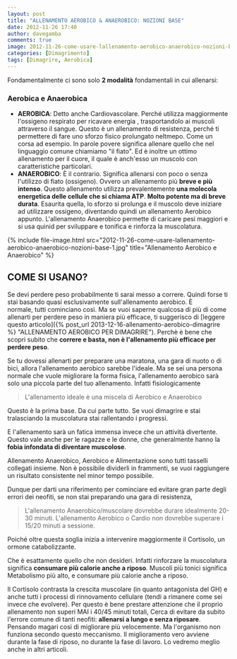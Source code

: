 ```yaml
---
layout: post
title: "ALLENAMENTO AEROBICO & ANAEROBICO: NOZIONI BASE"
date: 2012-11-26 17:40
author: davegamba
comments: true
image: 2012-11-26-come-usare-lallenamento-aerobico-anaerobico-nozioni-base.jpg
categories: [Dimagrimento]
tags: [Dimagrire, Aerobica]
---
```

Fondamentalmente ci sono solo **2 modalità** fondamentali in cui allenarsi:

### Aerobica e Anaerobica

- **AEROBICA**: Detto anche Cardiovascolare. Perché utilizza maggiormente l'ossigeno respirato per ricavare energia , trasportandolo ai muscoli attraverso il sangue. Questo è un allenamento di resistenza, perché ti permettere di fare uno sforzo fisico prolungato neltmepo. Come un corsa ad esempio. In parole povere significa allenare quello che nel linguaggio comune chiamiamo "il fiato". Ed è inoltre un ottimo allenamento per il cuore, il quale è anch'esso un muscolo con caratteristiche particolari.
- ​**ANAEROBICO**: È il contrario. Significa allenarsi con poco o senza l'utilizzo di fiato (ossigeno). Ovvero un allenamento più **breve e più intenso**. Questo allenamento utilizza prevalentemente **una molecola energetica delle cellule che si chiama ATP**. **Molto potente ma di breve durata**. Esaurita quella, lo sforzo si prolunga e il muscolo deve iniziare ad utilizzare ossigeno, diventando quindi un allenamento Aerobico appunto. L'allenamento Anaerobico permette di caricare pesi maggiori e si usa quinid per sviluppare e tonifica e rinforza la muscolatura.

{% include file-image.html src="2012-11-26-come-usare-lallenamento-aerobico-anaerobico-nozioni-base-1.jpg" title="Allenamento Aerobico e Anaerobico" %}

COME SI USANO?​
---------------

Se devi perdere peso probabilmente ti sarai messo a correre. Quindi forse ti stai basando quasi esclusivamente sull'allenamento aerobico. È normale, tutti cominciano così. Ma se vuoi saperne qualcosa di più di come allenarti per perdere peso in maniera più efficace, ti suggerisco di [leggere questo articolo]({% post_url 2013-12-16-allenamento-aerobico-dimagrire %} "ALLENAMENTO AEROBICO PER DIMAGRIRE"). Perchè è bene che scopri subito che **correre e basta, non è l'allenamento più efficace per perdere peso**.

​Se tu dovessi allenarti per preparare una maratona, una gara di nuoto o di bici, allora l'allenamento aerobico sarebbe l'ideale. Ma se sei una persona normale che vuole migliorare la forma fisica, l'allenamento aerobico sarà solo una piccola parte del tuo allenamento. Infatti fisiologicamente

> L'allenamento ideale è una miscela di Aerobico e Anaerobico

​Questo è la prima base. Da cui parte tutto. Se vuoi dimagrire e stai tralasciando la muscolatura stai rallentando i progressi.

E l'allenamento sarà un fatica immensa invece che un attività divertente. Questo vale anche per le ragazze e le donne, che generalmente hanno la **fobia infondata di diventare muscolose**.

Allenamento Anaerobico, Aerobico e Alimentazione sono tutti tasselli collegati insieme. Non è possibile dividerli in frammenti, se vuoi raggiungere un risultato consistente nel minor tempo possibile.

Dunque per darti una riferimento per cominciare ed evitare gran parte degli errori dei neofiti, se non stai preparando una gara di resistenza,

> L'allenamento Anaerobico/muscolare dovrebbe durare idealmente 20-30 minuti. L'allenamento Aerobico o Cardio non dovrebbe superare i 15/20 minuti a sessione.

Poiché oltre questa soglia inizia a intervenire maggiormente il Cortisolo, un ormone catabolizzante.

Che è esattamente quello che non desideri.
Infatti rinforzare la muscolatura significa **consumare più calorie anche a riposo**. Muscoli più tonici significa Metabolismo più alto, e consumare più calorie anche a riposo.

Il Cortisolo contrasta la crescita muscolare (in quanto antagonista del GH) e anche tutti i processi di rinnovamento cellulare (tendi a rimanere come sei invece che evolvere). Per questo è bene prestare attenzione che il proprio allenamento non superi MAI i 40/45 minuti totali, Cerca di evitare da subito l'errore comune di tanti neofiti: **allenarsi a lungo e senza riposare**. Pensando magari cosi di migliorare più velocemente. Ma l'organismo non funziona secondo questo meccanismo. Il miglioramento vero avviene durante la fase di riposo, no durante la fase di lavoro. Lo vedremo meglio anche in altri articoli.